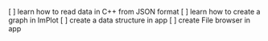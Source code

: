 [ ] learn how to read data in C++ from JSON format
[ ] learn how to create a graph in ImPlot
[ ] create a data structure in app
[ ] create File browser in app
